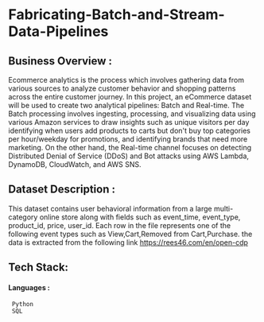 # Fabricating-Batch-and-Stream-Data-Pipelines

## Business Overview :
Ecommerce analytics is the process which involves gathering data from various sources to analyze customer behavior and shopping patterns across the entire customer journey. In this project, an eCommerce dataset will be used to create two analytical pipelines: Batch and Real-time. The Batch processing involves ingesting, processing, and visualizing data using various Amazon services to draw insights such as 
     unique visitors per day 
     identifying when users add products to carts but don't buy 
     top categories per hour/weekday for promotions, and identifying brands that need more marketing. 
On the other hand, the Real-time channel focuses on 
     detecting Distributed Denial of Service (DDoS) and Bot attacks using AWS Lambda, DynamoDB, CloudWatch, and AWS SNS.
     
## Dataset Description :

This dataset contains user behavioral information from a large multi-category online store along with fields such as event_time, event_type, product_id, price, user_id. Each row in the file represents one of the following event types such as View,Cart,Removed from Cart,Purchase. the data is extracted from the following link https://rees46.com/en/open-cdp

## Tech Stack:
#### Languages : 
     Python
     SQL



